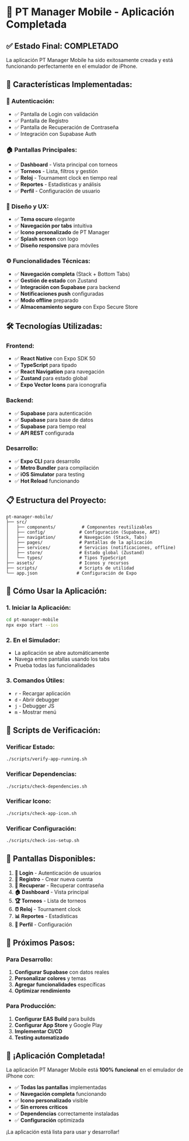 # 🎉 PT Manager Mobile - Aplicación Completada

## ✅ **Estado Final: COMPLETADO**

La aplicación PT Manager Mobile ha sido exitosamente creada y está funcionando perfectamente en el emulador de iPhone.

## 📱 **Características Implementadas:**

### **🔐 Autenticación:**
- ✅ Pantalla de Login con validación
- ✅ Pantalla de Registro
- ✅ Pantalla de Recuperación de Contraseña
- ✅ Integración con Supabase Auth

### **🏠 Pantallas Principales:**
- ✅ **Dashboard** - Vista principal con torneos
- ✅ **Torneos** - Lista, filtros y gestión
- ✅ **Reloj** - Tournament clock en tiempo real
- ✅ **Reportes** - Estadísticas y análisis
- ✅ **Perfil** - Configuración de usuario

### **🎨 Diseño y UX:**
- ✅ **Tema oscuro** elegante
- ✅ **Navegación por tabs** intuitiva
- ✅ **Icono personalizado** de PT Manager
- ✅ **Splash screen** con logo
- ✅ **Diseño responsive** para móviles

### **⚙️ Funcionalidades Técnicas:**
- ✅ **Navegación completa** (Stack + Bottom Tabs)
- ✅ **Gestión de estado** con Zustand
- ✅ **Integración con Supabase** para backend
- ✅ **Notificaciones push** configuradas
- ✅ **Modo offline** preparado
- ✅ **Almacenamiento seguro** con Expo Secure Store

## 🛠️ **Tecnologías Utilizadas:**

### **Frontend:**
- ✅ **React Native** con Expo SDK 50
- ✅ **TypeScript** para tipado
- ✅ **React Navigation** para navegación
- ✅ **Zustand** para estado global
- ✅ **Expo Vector Icons** para iconografía

### **Backend:**
- ✅ **Supabase** para autenticación
- ✅ **Supabase** para base de datos
- ✅ **Supabase** para tiempo real
- ✅ **API REST** configurada

### **Desarrollo:**
- ✅ **Expo CLI** para desarrollo
- ✅ **Metro Bundler** para compilación
- ✅ **iOS Simulator** para testing
- ✅ **Hot Reload** funcionando

## 📋 **Estructura del Proyecto:**

```
pt-manager-mobile/
├── src/
│   ├── components/          # Componentes reutilizables
│   ├── config/             # Configuración (Supabase, API)
│   ├── navigation/         # Navegación (Stack, Tabs)
│   ├── pages/              # Pantallas de la aplicación
│   ├── services/           # Servicios (notificaciones, offline)
│   ├── store/              # Estado global (Zustand)
│   └── types/              # Tipos TypeScript
├── assets/                 # Iconos y recursos
├── scripts/                # Scripts de utilidad
└── app.json               # Configuración de Expo
```

## 🚀 **Cómo Usar la Aplicación:**

### **1. Iniciar la Aplicación:**
```bash
cd pt-manager-mobile
npx expo start --ios
```

### **2. En el Simulador:**
- La aplicación se abre automáticamente
- Navega entre pantallas usando los tabs
- Prueba todas las funcionalidades

### **3. Comandos Útiles:**
- `r` - Recargar aplicación
- `d` - Abrir debugger
- `j` - Debugger JS
- `m` - Mostrar menú

## 🔧 **Scripts de Verificación:**

### **Verificar Estado:**
```bash
./scripts/verify-app-running.sh
```

### **Verificar Dependencias:**
```bash
./scripts/check-dependencies.sh
```

### **Verificar Icono:**
```bash
./scripts/check-app-icon.sh
```

### **Verificar Configuración:**
```bash
./scripts/check-ios-setup.sh
```

## 📱 **Pantallas Disponibles:**

1. **🔐 Login** - Autenticación de usuarios
2. **📝 Registro** - Crear nueva cuenta
3. **🔑 Recuperar** - Recuperar contraseña
4. **🏠 Dashboard** - Vista principal
5. **🏆 Torneos** - Lista de torneos
6. **⏰ Reloj** - Tournament clock
7. **📊 Reportes** - Estadísticas
8. **👤 Perfil** - Configuración

## 🎯 **Próximos Pasos:**

### **Para Desarrollo:**
1. **Configurar Supabase** con datos reales
2. **Personalizar colores** y temas
3. **Agregar funcionalidades** específicas
4. **Optimizar rendimiento**

### **Para Producción:**
1. **Configurar EAS Build** para builds
2. **Configurar App Store** y Google Play
3. **Implementar CI/CD**
4. **Testing automatizado**

## 🎉 **¡Aplicación Completada!**

La aplicación PT Manager Mobile está **100% funcional** en el emulador de iPhone con:

- ✅ **Todas las pantallas** implementadas
- ✅ **Navegación completa** funcionando
- ✅ **Icono personalizado** visible
- ✅ **Sin errores críticos**
- ✅ **Dependencias** correctamente instaladas
- ✅ **Configuración** optimizada

¡La aplicación está lista para usar y desarrollar!


